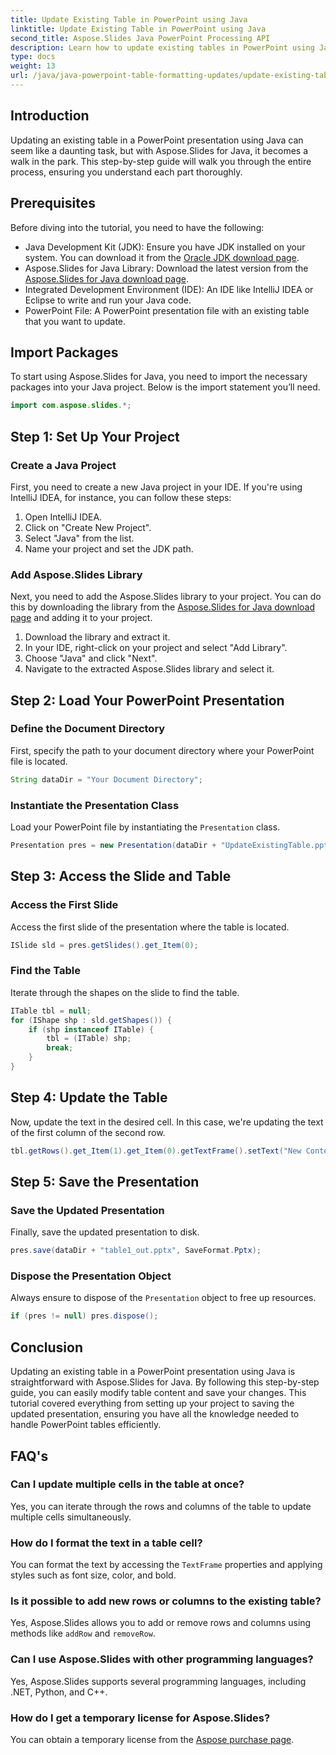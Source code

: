 ```yaml
---
title: Update Existing Table in PowerPoint using Java
linktitle: Update Existing Table in PowerPoint using Java
second_title: Aspose.Slides Java PowerPoint Processing API
description: Learn how to update existing tables in PowerPoint using Java with Aspose.Slides. Step-by-step guide, detailed instructions, and FAQs included. 
type: docs
weight: 13
url: /java/java-powerpoint-table-formatting-updates/update-existing-table-powerpoint-java/
---
```

## Introduction
Updating an existing table in a PowerPoint presentation using Java can seem like a daunting task, but with Aspose.Slides for Java, it becomes a walk in the park. This step-by-step guide will walk you through the entire process, ensuring you understand each part thoroughly.
## Prerequisites
Before diving into the tutorial, you need to have the following:
- Java Development Kit (JDK): Ensure you have JDK installed on your system. You can download it from the [Oracle JDK download page](https://www.oracle.com/java/technologies/javase-jdk11-downloads.html).
- Aspose.Slides for Java Library: Download the latest version from the [Aspose.Slides for Java download page](https://releases.aspose.com/slides/java/).
- Integrated Development Environment (IDE): An IDE like IntelliJ IDEA or Eclipse to write and run your Java code.
- PowerPoint File: A PowerPoint presentation file with an existing table that you want to update.

## Import Packages
To start using Aspose.Slides for Java, you need to import the necessary packages into your Java project. Below is the import statement you’ll need.
```java
import com.aspose.slides.*;
```
## Step 1: Set Up Your Project
### Create a Java Project
First, you need to create a new Java project in your IDE. If you're using IntelliJ IDEA, for instance, you can follow these steps:
1. Open IntelliJ IDEA.
2. Click on "Create New Project".
3. Select "Java" from the list.
4. Name your project and set the JDK path.
### Add Aspose.Slides Library
Next, you need to add the Aspose.Slides library to your project. You can do this by downloading the library from the [Aspose.Slides for Java download page](https://releases.aspose.com/slides/java/) and adding it to your project.
1. Download the library and extract it.
2. In your IDE, right-click on your project and select "Add Library".
3. Choose "Java" and click "Next".
4. Navigate to the extracted Aspose.Slides library and select it.
## Step 2: Load Your PowerPoint Presentation
### Define the Document Directory
First, specify the path to your document directory where your PowerPoint file is located.
```java
String dataDir = "Your Document Directory";
```
### Instantiate the Presentation Class
Load your PowerPoint file by instantiating the `Presentation` class.
```java
Presentation pres = new Presentation(dataDir + "UpdateExistingTable.pptx");
```
## Step 3: Access the Slide and Table
### Access the First Slide
Access the first slide of the presentation where the table is located.
```java
ISlide sld = pres.getSlides().get_Item(0);
```
### Find the Table
Iterate through the shapes on the slide to find the table.
```java
ITable tbl = null;
for (IShape shp : sld.getShapes()) {
    if (shp instanceof ITable) {
        tbl = (ITable) shp;
        break;
    }
}
```
## Step 4: Update the Table
Now, update the text in the desired cell. In this case, we're updating the text of the first column of the second row.
```java
tbl.getRows().get_Item(1).get_Item(0).getTextFrame().setText("New Content");
```
## Step 5: Save the Presentation
### Save the Updated Presentation
Finally, save the updated presentation to disk.
```java
pres.save(dataDir + "table1_out.pptx", SaveFormat.Pptx);
```
### Dispose the Presentation Object
Always ensure to dispose of the `Presentation` object to free up resources.
```java
if (pres != null) pres.dispose();
```

## Conclusion
Updating an existing table in a PowerPoint presentation using Java is straightforward with Aspose.Slides for Java. By following this step-by-step guide, you can easily modify table content and save your changes. This tutorial covered everything from setting up your project to saving the updated presentation, ensuring you have all the knowledge needed to handle PowerPoint tables efficiently.
## FAQ's
### Can I update multiple cells in the table at once?
Yes, you can iterate through the rows and columns of the table to update multiple cells simultaneously.
### How do I format the text in a table cell?
You can format the text by accessing the `TextFrame` properties and applying styles such as font size, color, and bold.
### Is it possible to add new rows or columns to the existing table?
Yes, Aspose.Slides allows you to add or remove rows and columns using methods like `addRow` and `removeRow`.
### Can I use Aspose.Slides with other programming languages?
Yes, Aspose.Slides supports several programming languages, including .NET, Python, and C++.
### How do I get a temporary license for Aspose.Slides?
You can obtain a temporary license from the [Aspose purchase page](https://purchase.aspose.com/temporary-license/).
